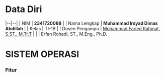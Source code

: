 # Data Diri

|--|--|
| NIM | **2341720088** |
| Nama Lengkap | **Muhammad Irsyad Dimas Abdillah** |
| Kelas | TI-1B |
| Dosen Pengampu | [Mohammad Faried Rahmat, S.ST., M.Tr.T](https://github.com/mrhmt80) |
| | Erfan Rohadi, ST., M.Eng., Ph.D.

# SISTEM OPERASI

### Fitur
